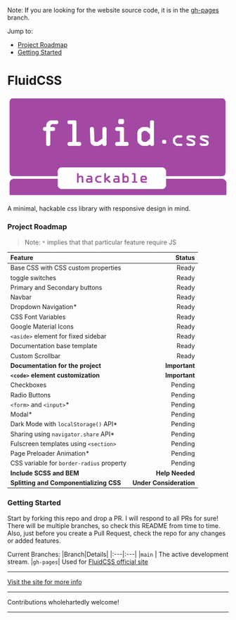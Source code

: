Note: If you are looking for the website source code, it is in the [gh-pages](https://github.com/nikhilmwarrier/fluidcss/blob/gh-pages/) branch.

Jump to:

- [Project Roadmap](https://github.com/nikhilmwarrier/fluidcss/blob/main/README.md#project-roadmap)
- [Getting Started](https://github.com/nikhilmwarrier/fluidcss/blob/main/README.md#getting-started)

# FluidCSS
![FluidCSS_banner](https://github.com/nikhilmwarrier/fluidcss/blob/gh-pages/res/fluidcss%20-%20banner.png)

A minimal, hackable css library with responsive design in mind.

### Project Roadmap

 > Note: `*` implies that that particular feature require JS

 |Feature|Status|
 |:---|---:|
 |Base CSS with CSS custom properties|Ready|
 |toggle switches|Ready|
 |Primary and Secondary buttons|Ready|
 |Navbar|Ready|
 |Dropdown Navigation*|Ready|
 |CSS Font Variables|Ready|
 |Google Material Icons|Ready|
 |`<aside>` element for fixed sidebar|Ready|
 |Documentation base template|Ready|
 |Custom Scrollbar|Ready|
 |__Documentation for the project__|__Important__|
 |__`<code>` element customization__|__Important__|
 |Checkboxes| Pending|
 |Radio Buttons|Pending|
 |`<form>` and `<input>`*|Pending|
 |Modal*|Pending|
 |Dark Mode with `localStorage()` API*|Pending|
 |Sharing using `navigator.share` API*|Pending|
 |Fulscreen templates using `<section>`|Pending|
 |Page Preloader Animation*|Pending|
 |CSS variable for `border-radius` property|Pending|
 |__Include SCSS and BEM__|__Help Needed__|
 |__Splitting and Componentializing CSS__|__Under Consideration__|
 
 
 ### Getting Started
 Start by forking this repo and drop a PR. I will respond to all PRs for sure!
 There will be multiple branches, so check this README from time to time.
 Also, just before you create a Pull Request, check the repo for any changes or added features.
 
 Current Branches:
 |Branch|Details|
 |:---|:---|
 |`main` | The active development stream.
 |`gh-pages`| Used for [FluidCSS official site](https://nikhilmwarrier.github.io/fluidcss) 
***
[Visit the site for more info](https://nikhilmwarrier.github.io/fluidcss)
***
Contributions wholehartedly welcome!
***
